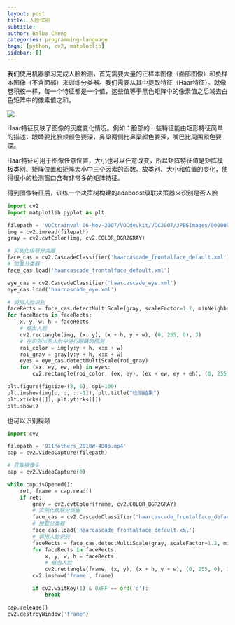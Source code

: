 ```yaml
---
layout: post
title: 人脸识别
subtitle: 
author: Balbo Cheng
categories: programming-language
tags: [python, cv2, matplotlib]
sidebar: []
---
```


我们使用机器学习完成人脸检测，首先需要大量的正样本图像（面部图像）和负样本图像（不含面部）来训练分类器。我们需要从其中提取特征（Haar特征）。就像卷积核一样，每一个特征都是一个值，这些值等于黑色矩阵中的像素值之后减去白色矩阵中的像素值之和。

![](https://img-blog.csdn.net/20170106143949414?watermark/2/text/aHR0cDovL2Jsb2cuY3Nkbi5uZXQvdTAxMjUwNzAyMg==/font/5a6L5L2T/fontsize/400/fill/I0JBQkFCMA==/dissolve/70/gravity/SouthEast)

Haar特征反映了图像的灰度变化情况。例如：脸部的一些特征能由矩形特征简单的描述，眼睛要比脸颊颜色要深，鼻梁两侧比鼻梁颜色要深，嘴巴比周围颜色要深。

Haar特征可用于图像任意位置，大小也可以任意改变，所以矩阵特征值是矩阵模板类别、矩阵位置和矩阵大小中三个因素的函数。故类别、大小和位置的变化，使得很小的检测窗口含有非常多的矩阵特征。

得到图像特征后，训练一个决策树构建的adaboost级联决策器来识别是否人脸

```python
import cv2
import matplotlib.pyplot as plt

filepath = 'VOCtrainval_06-Nov-2007/VOCdevkit/VOC2007/JPEGImages/000009.jpg'
img = cv2.imread(filepath)
gray = cv2.cvtColor(img, cv2.COLOR_BGR2GRAY)

# 实例化级联分类器
face_cas = cv2.CascadeClassifier('haarcascade_frontalface_default.xml')
# 加载分类器
face_cas.load('haarcascade_frontalface_default.xml')

eye_cas = cv2.CascadeClassifier('haarcascade_eye.xml')
eye_cas.load('haarcascade_eye.xml')

# 调用人脸识别
faceRects = face_cas.detectMultiScale(gray, scaleFactor=1.2, minNeighbors=3, minSize=(32, 32))
for faceRects in faceRects:
    x, y, w, h = faceRects
    # 框出人脸
    cv2.rectangle(img, (x, y), (x + h, y + w), (0, 255, 0), 3)
    # 在识别出的人脸中进行眼睛的检测
    roi_color = img[y:y + h, x:x + w]
    roi_gray = gray[y:y + h, x:x + w]
    eyes = eye_cas.detectMultiScale(roi_gray)
    for (ex, ey, ew, eh) in eyes:
        cv2.rectangle(roi_color, (ex, ey), (ex + ew, ey + eh), (0, 255, 0), 3)

plt.figure(figsize=(8, 6), dpi=100)
plt.imshow(img[:, :, ::-1]), plt.title("检测结果")
plt.xticks([]), plt.yticks([])
plt.show()
```

也可以识别视频

```python
import cv2

filepath = '911Mothers_2010W-480p.mp4'
cap = cv2.VideoCapture(filepath)

# 获取摄像头
cap = cv2.VideoCapture(0)

while cap.isOpened():
    ret, frame = cap.read()
    if ret:
        gray = cv2.cvtColor(frame, cv2.COLOR_BGR2GRAY)
        # 实例化级联分类器
        face_cas = cv2.CascadeClassifier('haarcascade_frontalface_default.xml')
        # 加载分类器
        face_cas.load('haarcascade_frontalface_default.xml')
        # 调用人脸识别
        faceRects = face_cas.detectMultiScale(gray, scaleFactor=1.2, minNeighbors=3, minSize=(32, 32))
        for faceRects in faceRects:
            x, y, w, h = faceRects
            # 框出人脸
            cv2.rectangle(frame, (x, y), (x + h, y + w), (0, 255, 0), 3)
        cv2.imshow('frame', frame)

        if cv2.waitKey(1) & 0xFF == ord('q'):
            break

cap.release()
cv2.destroyWindow('frame')
```